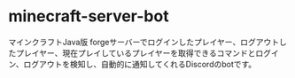 # minecraft-server-bot

マインクラフトJava版 forgeサーバーでログインしたプレイヤー、ログアウトしたプレイヤー、現在プレイしているプレイヤーを取得できるコマンドとログイン、ログアウトを検知し、自動的に通知してくれるDiscordのbotです。  
